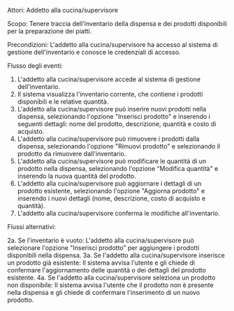 Attori: Addetto alla cucina/supervisore

Scopo: Tenere traccia dell'inventario della dispensa e dei prodotti disponibili per la preparazione dei piatti.

Precondizioni: L'addetto alla cucina/supervisore ha accesso al sistema di gestione dell'inventario e conosce le credenziali di accesso.

Flusso degli eventi:

1. L'addetto alla cucina/supervisore accede al sistema di gestione dell'inventario.
2. Il sistema visualizza l'inventario corrente, che contiene i prodotti disponibili e le relative quantità.
3. L'addetto alla cucina/supervisore può inserire nuovi prodotti nella dispensa, selezionando l'opzione "Inserisci prodotto" e inserendo i seguenti dettagli: nome del prodotto, descrizione, quantità e costo di acquisto.
4. L'addetto alla cucina/supervisore può rimuovere i prodotti dalla dispensa, selezionando l'opzione "Rimuovi prodotto" e selezionando il prodotto da rimuovere dall'inventario.
5. L'addetto alla cucina/supervisore può modificare le quantità di un prodotto nella dispensa, selezionando l'opzione "Modifica quantità" e inserendo la nuova quantità del prodotto.
6. L'addetto alla cucina/supervisore può aggiornare i dettagli di un prodotto esistente, selezionando l'opzione "Aggiorna prodotto" e inserendo i nuovi dettagli (nome, descrizione, costo di acquisto e quantità).
7. L'addetto alla cucina/supervisore conferma le modifiche all'inventario.

Flussi alternativi:

2a. Se l'inventario è vuoto: L'addetto alla cucina/supervisore può selezionare l'opzione "Inserisci prodotto" per aggiungere i prodotti disponibili nella dispensa.
3a. Se l'addetto alla cucina/supervisore inserisce un prodotto già esistente: Il sistema avvisa l'utente e gli chiede di confermare l'aggiornamento delle quantità o dei dettagli del prodotto esistente.
4a. Se l'addetto alla cucina/supervisore seleziona un prodotto non disponibile: Il sistema avvisa l'utente che il prodotto non è presente nella dispensa e gli chiede di confermare l'inserimento di un nuovo prodotto.
